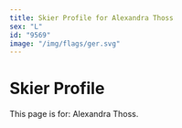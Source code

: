 ```yaml
---
title: Skier Profile for Alexandra Thoss
sex: "L"
id: "9569"
image: "/img/flags/ger.svg" 
---
```


# Skier Profile

This page is for: Alexandra Thoss.
    